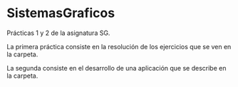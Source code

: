 # SistemasGraficos

Prácticas 1 y 2 de la asignatura SG.

La primera práctica consiste en la resolución de los ejercicios que se ven en la carpeta.

La segunda consiste en el desarrollo de una aplicación que se describe en la carpeta.
